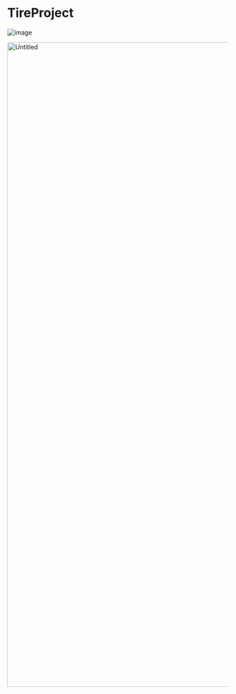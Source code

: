 # TireProject




![image](https://user-images.githubusercontent.com/50185967/140612569-a830fad9-14f0-413e-80f4-643d0c15caba.png)

<img width="1465" alt="Untitled" src="https://user-images.githubusercontent.com/50185967/140612561-f0db0f6b-24ec-4c0c-956d-8b75136aa9fa.png">

